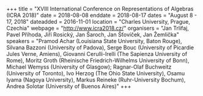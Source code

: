 +++
title = "XVIII International Conference on Representations of Algebras (ICRA 2018)"
date = 2018-08-08
enddate = 2018-08-17
dates = "August 8 - 17, 2018"
dateadded = 2016-11-01
location = "Charles University, Prague, Czechia"
webpage = "http://www.icra2018.cz/"
organisers = "Jan Trlifaj, Pavel Příhoda, Jiří Rosický, Jan Šaroch, Jan Šťovíček, Jan Žemlička"
speakers = "Pramod Achar (Louisiana State University, Baton Rouge), Silvana Bazzoni (University of Padova), Serge Bouc (University of Picardie Jules Verne, Amiens), Giovanni Cerulli-Irelli (The Sapienza University of Rome), Moritz Groth (Rheinische Friedrich-Wilhelms University of Bonn), Michael Wemyss (University of Glasgow); Ragnar-Olaf Buchweitz (University of Toronto), Ivo Herzog (The Ohio State University), Osamu Iyama (Nagoya University), Markus Reineke (Ruhr-University Bochum), Andrea Solotar (University of Buenos Aires)"
+++
